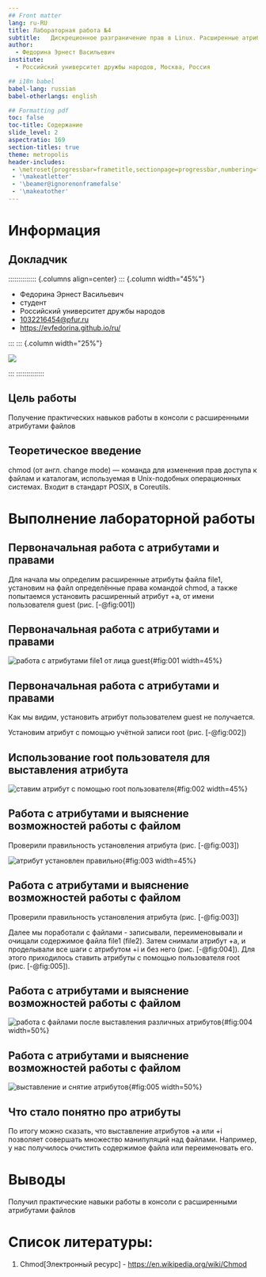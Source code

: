 ```yaml
---
## Front matter
lang: ru-RU
title: Лабораторная работа №4
subtitle:   Дискреционное разграничение прав в Linux. Расширенные атрибуты
author:
  - Федорина Эрнест Васильевич
institute:
  - Российский университет дружбы народов, Москва, Россия

## i18n babel
babel-lang: russian
babel-otherlangs: english

## Formatting pdf
toc: false
toc-title: Содержание
slide_level: 2
aspectratio: 169
section-titles: true
theme: metropolis
header-includes:
 - \metroset{progressbar=frametitle,sectionpage=progressbar,numbering=fraction}
 - '\makeatletter'
 - '\beamer@ignorenonframefalse'
 - '\makeatother'
---
```


# Информация

## Докладчик

:::::::::::::: {.columns align=center}
::: {.column width="45%"}

  * Федорина Эрнест Васильевич
  * студент
  * Российский университет дружбы народов
  * [1032216454@pfur.ru](mailto:1032216454@pfur.ru)
  * <https://evfedorina.github.io/ru/>

:::
::: {.column width="25%"}

![](./image/ernest.jpg)

:::
::::::::::::::

## Цель работы

Получение практических навыков работы в консоли с расширенными атрибутами файлов

## Теоретическое введение

chmod (от англ. change mode) — команда для изменения прав доступа к файлам и каталогам, используемая в Unix-подобных операционных системах. Входит в стандарт POSIX, в Coreutils.

# Выполнение лабораторной работы

## Первоначальная работа с атрибутами и правами

Для начала мы определим расширенные атрибуты файла file1, установим на файл определённые права командой chmod, а также попытаемся установить расширенный атрибут +а, от имени пользователя guest  (рис. [-@fig:001])

## Первоначальная работа с атрибутами и правами

![работа с атрибутами file1 от лица guest](image/1.png){#fig:001 width=45%}

## Первоначальная работа с атрибутами и правами

Как мы видим, установить атрибут пользователем guest не получается.

Установим атрибут с помощью учётной записи root (рис. [-@fig:002])

## Использование root пользователя для выставления атрибута

![ставим атрибут с помощью root пользователя](image/2.png){#fig:002 width=45%}

## Работа с атрибутами и выяснение возможностей работы с файлом

Проверили правильность установления атрибута (рис. [-@fig:003])

![атрибут установлен правильно](image/3.png){#fig:003 width=45%}

## Работа с атрибутами и выяснение возможностей работы с файлом

Проверили правильность установления атрибута (рис. [-@fig:003])

Далее мы поработали с файлами -  записывали, переименовывали и очищали содержимое файла file1 (file2). Затем снимали атрибут +a, и проделывали все шаги с атрибутом +i и без него (рис. [-@fig:004]). Для этого приходилось ставить атрибуты с помощью пользователя root (рис. [-@fig:005]).

## Работа с атрибутами и выяснение возможностей работы с файлом

![работа с файлами после выставления различных атрибутов](image/5.png){#fig:004 width=50%}

## Работа с атрибутами и выяснение возможностей работы с файлом

![выставление и снятие атрибутов](image/4.png){#fig:005 width=50%}

## Что стало понятно про атрибуты

По итогу можно сказать, что выставление атрибутов +a или +i  позволяет совершать множество манипуляций над файлами. Например, у нас получилось очистить содержимое файла или переименовать его.


# Выводы

Получил практические навыки работы в консоли с расширенными атрибутами файлов


# Список литературы:

1. Chmod[Электронный ресурс] - https://en.wikipedia.org/wiki/Chmod

